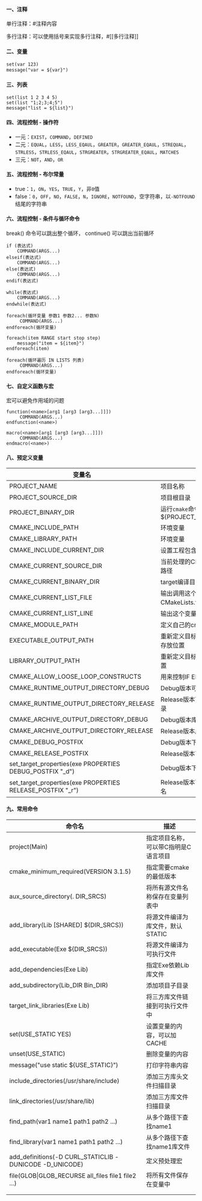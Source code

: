 #### 一、注释

单行注释：#注释内容

多行注释：可以使用括号来实现多行注释，\#[[多行注释]]

#### 二、变量

```xml
set(var 123)
message("var = ${var}")
```

#### 三、列表

```
set(list 1 2 3 4 5)
set(list "1;2;3;4;5")
message("list = ${list}")
```

#### 四、流程控制 - 操作符

+ 一元：`EXIST`，`COMMAND`，`DEFINED`
+ 二元：`EQUAL`，`LESS`，`LESS_EQAUL`，`GREATER`，`GREATER_EQAUL`，`STREQUAL`，`STRLESS`，`STRLESS_EQAUL`，`STRGREATER`，`STRGREATER_EQAUL`，`MATCHES`
+ 三元：`NOT`，`AND`，`OR`

#### 五、流程控制 - 布尔常量

+ true：`1`，`ON`，`YES`，`TRUE`，`Y`，非`0`值
+ false：`0`，`OFF`，`NO`，`FALSE`，`N`，`IGNORE`，`NOTFOUND`，空字符串，以`-NOTFOUND`结尾的字符串

#### 六、流程控制  - 条件与循环命令

break() 命令可以跳出整个循环， continue() 可以跳出当前循环

```
if (表达式)
    COMMAND(ARGS...)
elseif(表达式)
    COMMAND(ARGS...)
else(表达式)
    COMMAND(ARGS...)
endif(表达式)

while(表达式)
    COMMAND(ARGS...)
endwhile(表达式)

foreach(循环变量 参数1 参数2... 参数N)
     COMMAND(ARGS...)
endforeach(循环变量)

foreach(item RANGE start stop step)
    message("item = ${item}")
endforeach(item)

foreach(循环遍历 IN LISTS 列表)
     COMMAND(ARGS...)
endforeach(循环变量)
```

#### 七、自定义函数与宏

宏可以避免作用域的问题

```
function(<name>[arg1 [arg3 [arg3...]]])
     COMMAND(ARGS...)
endfunction(<name>)

macro(<name>[arg1 [arg3 [arg3...]]])
     COMMAND(ARGS...)
endmacro(<name>)
```

#### 八、预定义变量

| 变量名                                                     | 描述                                                    |
| ---------------------------------------------------------- | ------------------------------------------------------- |
| PROJECT_NAME                                               | 项目名称                                                |
| PROJECT_SOURCE_DIR                                         | 项目根目录                                              |
| PROJECT_BINARY_DIR                                         | 运行`cmake`命令的目录,通常是${PROJECT_SOURCE_DIR}/build |
| CMAKE_INCLUDE_PATH                                         | 环境变量                                                |
| CMAKE_LIBRARY_PATH                                         | 环境变量                                                |
| CMAKE_INCLUDE_CURRENT_DIR                                  | 设置工程包含当前目录ON                                  |
| CMAKE_CURRENT_SOURCE_DIR                                   | 当前处理的CMakeLists.txt所在的路径                      |
| CMAKE_CURRENT_BINARY_DIR                                   | target编译目录                                          |
| CMAKE_CURRENT_LIST_FILE                                    | 输出调用这个变量的CMakeLists.txt的完整路径              |
| CMAKE_CURRENT_LIST_LINE                                    | 输出这个变量所在的行                                    |
| CMAKE_MODULE_PATH                                          | 定义自己的cmake模块所在的路径                           |
| EXECUTABLE_OUTPUT_PATH                                     | 重新定义目标二进制可执行文件的存放位置                  |
| LIBRARY_OUTPUT_PATH                                        | 重新定义目标链接库文件的存放位置                        |
| CMAKE_ALLOW_LOOSE_LOOP_CONSTRUCTS                          | 用来控制IF ELSE语句的书写方式                           |
| CMAKE_RUNTIME_OUTPUT_DIRECTORY_DEBUG                       | Debug版本可执行文件的输出目录                           |
| CMAKE_RUNTIME_OUTPUT_DIRECTORY_RELEASE                     | Release版本可执行文件的输出目录                         |
| CMAKE_ARCHIVE_OUTPUT_DIRECTORY_DEBUG                       | Debug版本库文件的输出目录                               |
| CMAKE_ARCHIVE_OUTPUT_DIRECTORY_RELEASE                     | Release版本库文件的输出目录                             |
| CMAKE_DEBUG_POSTFIX                                        | Debug版本下库文件的后缀名                               |
| CMAKE_RELEASE_POSTFIX                                      | Release版本下库文件的后缀名                             |
| set_target_properties(exe PROPERTIES DEBUG_POSTFIX "_d")   | Debug版本下可执行文件的后缀名                           |
| set_target_properties(exe PROPERTIES RELEASE_POSTFIX "_r") | Release版本下可执行文件的后缀名                         |

#### 九、常用命令

| 命令名                                                  | 描述                                 |
| ------------------------------------------------------- | ------------------------------------ |
| project(Main)                                           | 指定项目名称，可以带C指明是C语言项目 |
| cmake_minimum_required(VERSION 3.1.5)                   | 指定需要cmake的最低版本              |
| aux_source_directory(. DIR_SRCS)                        | 将所有源文件名称保存在变量列表中     |
| add_library(Lib [SHARED] ${DIR_SRCS})                   | 将源文件编译为库文件，默认STATIC     |
| add_executable(Exe ${DIR_SRCS})                         | 将源文件编译为可执行文件             |
| add_dependencies(Exe Lib)                               | 指定Exe依赖Lib库文件                 |
| add_subdirectory(Lib_DIR Bin_DIR)                       | 添加项目子目录                       |
| target_link_libraries(Exe Lib)                          | 将三方库文件链接到可执行文件中       |
| set(USE_STATIC YES)                                     | 设置变量的内容，可以加CACHE          |
| unset(USE_STATIC)                                       | 删除变量的内容                       |
| message("use static ${USE_STATIC}")                     | 打印字符串内容                       |
| include_directories(/usr/share/include)                 | 添加三方库头文件扫描目录             |
| link_directories(/usr/share/lib)                        | 添加三方库文件扫描目录               |
| find_path(var1 name1 path1 path2 ...)                   | 从多个路径下查找name1                |
| find_library(var1 name1 path1 path2 ...)                | 从多个路径下查找name1库文件          |
| add_definitions(-D CURL_STATICLIB -DUNICODE -D_UNICODE) | 定义预处理宏                         |
| file(GLOB\|GLOB_RECURSE all_files file1 file2 ...)      | 将所有文件保存在变量中               |
|                                                         |                                      |
|                                                         |                                      |


